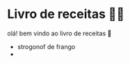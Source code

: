 # Livro de receitas :man_cook:

olá! bem vindo ao livro de receitas :wave:

- strogonof de frango
- 
